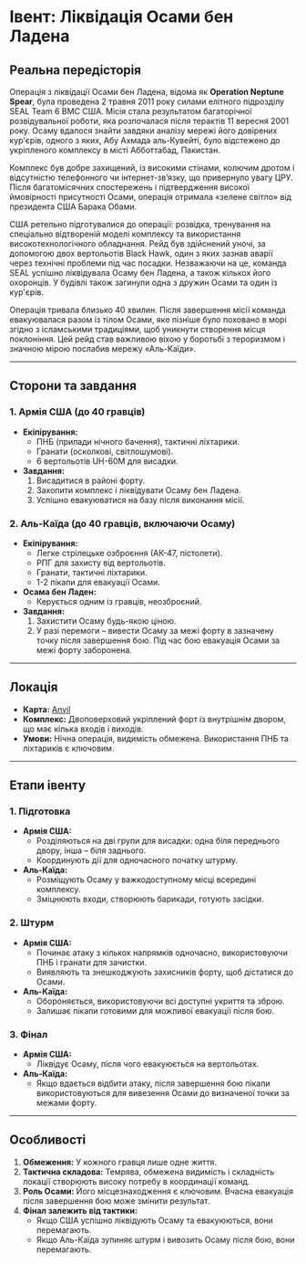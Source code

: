 # Івент: Ліквідація Осами бен Ладена

## Реальна передісторія

Операція з ліквідації Осами бен Ладена, відома як **Operation Neptune Spear**, була проведена 2 травня 2011 року силами елітного підрозділу SEAL Team 6 ВМС США. Місія стала результатом багаторічної розвідувальної роботи, яка розпочалася після терактів 11 вересня 2001 року. Осаму вдалося знайти завдяки аналізу мережі його довірених кур'єрів, одного з яких, Абу Ахмада аль-Кувейті, було відстежено до укріпленого комплексу в місті Абботтабад, Пакистан.

Комплекс був добре захищений, із високими стінами, колючим дротом і відсутністю телефонного чи інтернет-зв’язку, що привернуло увагу ЦРУ. Після багатомісячних спостережень і підтвердження високої ймовірності присутності Осами, операція отримала «зелене світло» від президента США Барака Обами.

США ретельно підготувалися до операції: розвідка, тренування на спеціально відтвореній моделі комплексу та використання високотехнологічного обладнання. Рейд був здійснений уночі, за допомогою двох вертольотів Black Hawk, один з яких зазнав аварії через технічні проблеми під час посадки. Незважаючи на це, команда SEAL успішно ліквідувала Осаму бен Ладена, а також кількох його охоронців. У будівлі також загинули одна з дружин Осами та один із кур'єрів.

Операція тривала близько 40 хвилин. Після завершення місії команда евакуювалася разом із тілом Осами, яке пізніше було поховано в морі згідно з ісламськими традиціями, щоб уникнути створення місця поклоніння. Цей рейд став важливою віхою у боротьбі з тероризмом і значною мірою послабив мережу «Аль-Каїди».

---

## Сторони та завдання

### 1. Армія США (до 40 гравців)

- **Екіпірування:**
  - ПНБ (прилади нічного бачення), тактичні ліхтарики.
  - Гранати (осколкові, світлошумові).
  - 6 вертольотів UH-60M для висадки.
- **Завдання:**
  1. Висадитися в районі форту.
  2. Захопити комплекс і ліквідувати Осаму бен Ладена.
  3. Успішно евакуюватися на базу після виконання місії.

### 2. Аль-Каїда (до 40 гравців, включаючи Осаму)

- **Екіпірування:**
  - Легке стрілецьке озброєння (АК-47, пістолети).
  - РПГ для захисту від вертольотів.
  - Гранати, тактичні ліхтарики.
  - 1-2 пікапи для евакуації Осами.
- **Осама бен Ладен:**
  - Керується одним із гравців, неозброєний.
- **Завдання:**
  1. Захистити Осаму будь-якою ціною.
  2. У разі перемоги – вивести Осаму за межі форту в зазначену точку після завершення бою. Під час бою евакуація Осами за межі форту заборонена.

---

## Локація

- **Карта:** [Anvil](https://squadmaps.com/?map=Anvil)
- **Комплекс:** Двоповерховий укріплений форт із внутрішнім двором, що має кілька входів і виходів.
- **Умови:** Нічна операція, видимість обмежена. Використання ПНБ та ліхтариків є ключовим.

---

## Етапи івенту

### 1. Підготовка

- **Армія США:**
  - Розділяються на дві групи для висадки: одна біля переднього двору, інша – біля заднього.
  - Координують дії для одночасного початку штурму.
- **Аль-Каїда:**
  - Розміщують Осаму у важкодоступному місці всередині комплексу.
  - Зміцнюють входи, створюють барикади, готують засідки.

### 2. Штурм

- **Армія США:**
  - Починає атаку з кількох напрямків одночасно, використовуючи ПНБ і гранати для зачистки.
  - Виявляють та знешкоджують захисників форту, щоб дістатися до Осами.
- **Аль-Каїда:**
  - Обороняється, використовуючи всі доступні укриття та зброю.
  - Залишає пікапи готовими для можливої евакуації після бою.

### 3. Фінал

- **Армія США:**
  - Ліквідує Осаму, після чого евакуюється на вертольотах.
- **Аль-Каїда:**
  - Якщо вдається відбити атаку, після завершення бою пікапи використовуються для вивезення Осами до визначеної точки за межами форту.

---

## Особливості

1. **Обмеження:** У кожного гравця лише одне життя.
2. **Тактична складова:** Темрява, обмежена видимість і складність локації створюють високу потребу в координації команд.
3. **Роль Осами:** Його місцезнаходження є ключовим. Вчасна евакуація після завершення бою може змінити результат.
4. **Фінал залежить від тактики:**
   - Якщо США успішно ліквідують Осаму та евакуюються, вони перемагають.
   - Якщо Аль-Каїда зупиняє штурм і вивозить Осаму після бою, вони перемагають.
